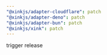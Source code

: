 ```yaml
---
"@xinkjs/adapter-cloudflare": patch
"@xinkjs/adapter-deno": patch
"@xinkjs/adapter-bun": patch
"@xinkjs/xink": patch
---
```


trigger release
